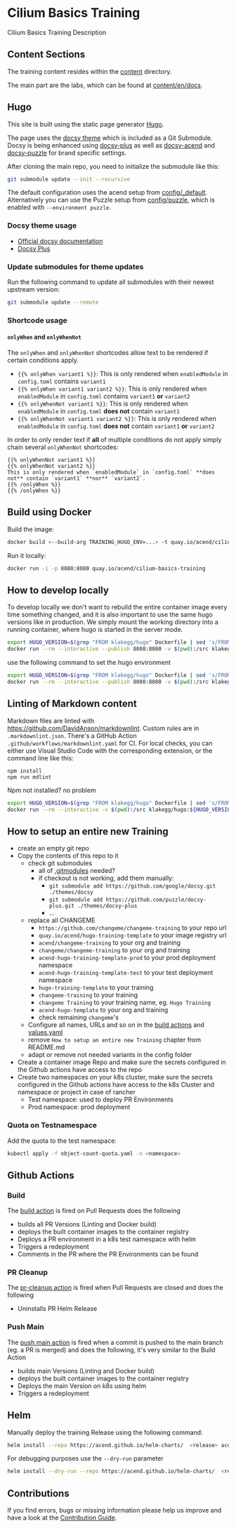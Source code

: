 # Cilium Basics Training

Cilium Basics Training Description


## Content Sections

The training content resides within the [content](content) directory.

The main part are the labs, which can be found at [content/en/docs](content/en/docs).


## Hugo

This site is built using the static page generator [Hugo](https://gohugo.io/).

The page uses the [docsy theme](https://github.com/google/docsy) which is included as a Git Submodule.
Docsy is being enhanced using [docsy-plus](https://github.com/puzzle/docsy-plus/) as well as
[docsy-acend](https://github.com/puzzle/docsy-acend/) and [docsy-puzzle](https://github.com/puzzle/docsy-puzzle/)
for brand specific settings.

After cloning the main repo, you need to initialize the submodule like this:

```bash
git submodule update --init --recursive
```

The default configuration uses the acend setup from [config/_default](config/_default/config.toml).
Alternatively you can use the Puzzle setup from [config/puzzle](config/puzzle/config.toml), which is enabled with
`--environment puzzle`.


### Docsy theme usage

* [Official docsy documentation](https://www.docsy.dev/docs/)
* [Docsy Plus](https://github.com/puzzle/docsy-plus/)


### Update submodules for theme updates

Run the following command to update all submodules with their newest upstream version:

```bash
git submodule update --remote
```


### Shortcode usage


#### `onlyWhen` and `onlyWhenNot`

The `onlyWhen` and `onlyWhenNot` shortcodes allow text to be rendered if certain conditions apply.

* `{{% onlyWhen variant1 %}}`: This is only rendered when `enabledModule` in `config.toml` contains `variant1`
* `{{% onlyWhen variant1 variant2 %}}`: This is only rendered when `enabledModule` in `config.toml` contains `variant1` **or** `variant2`
* `{{% onlyWhenNot variant1 %}}`: This is only rendered when `enabledModule` in `config.toml` **does not** contain `variant1`
* `{{% onlyWhenNot variant1 variant2 %}}`: This is only rendered when `enabledModule` in `config.toml` **does not** contain `variant1` **or** `variant2`

In order to only render text if **all** of multiple conditions do not apply simply chain several `onlyWhenNot` shortcodes:

```
{{% onlyWhenNot variant1 %}}
{{% onlyWhenNot variant2 %}}
This is only rendered when `enabledModule` in `config.toml` **does not** contain `variant1` **nor** `variant2`.
{{% /onlyWhen %}}
{{% /onlyWhen %}}
```


## Build using Docker

Build the image:

```bash
docker build <--build-arg TRAINING_HUGO_ENV=...> -t quay.io/acend/cilium-basics-training .
```

Run it locally:

```bash
docker run -i -p 8080:8080 quay.io/acend/cilium-basics-training
```


## How to develop locally

To develop locally we don't want to rebuild the entire container image every time something changed, and it is also important to use the same hugo versions like in production.
We simply mount the working directory into a running container, where hugo is started in the server mode.

```bash
export HUGO_VERSION=$(grep "FROM klakegg/hugo" Dockerfile | sed 's/FROM klakegg\/hugo://g' | sed 's/ AS builder//g')
docker run --rm --interactive --publish 8080:8080 -v $(pwd):/src klakegg/hugo:${HUGO_VERSION} server -p 8080 --bind 0.0.0.0
```

use the following command to set the hugo environment

```bash
export HUGO_VERSION=$(grep "FROM klakegg/hugo" Dockerfile | sed 's/FROM klakegg\/hugo://g' | sed 's/ AS builder//g')
docker run --rm --interactive --publish 8080:8080 -v $(pwd):/src klakegg/hugo:${HUGO_VERSION} server --environment=<environment> -p 8080 --bind 0.0.0.0
```


## Linting of Markdown content

Markdown files are linted with <https://github.com/DavidAnson/markdownlint>.
Custom rules are in `.markdownlint.json`.
There's a GitHub Action `.github/workflows/markdownlint.yaml` for CI.
For local checks, you can either use Visual Studio Code with the corresponding extension, or the command line like this:

```shell script
npm install
npm run mdlint
```

Npm not installed? no problem

```bash
export HUGO_VERSION=$(grep "FROM klakegg/hugo" Dockerfile | sed 's/FROM klakegg\/hugo://g' | sed 's/ AS builder//g')
docker run --rm --interactive -v $(pwd):/src klakegg/hugo:${HUGO_VERSION}-ci /bin/bash -c "set -euo pipefail;npm install; npm run mdlint;"
```


## How to setup an entire new Training

* create an empty git repo
* Copy the contents of this repo to it
  * check git submodules
    * all of [.gitmodules](.gitmodules) needed?
    * if checkout is not working, add them manually:
      * `git submodule add https://github.com/google/docsy.git ./themes/docsy`
      * `git submodule add https://github.com/puzzle/docsy-plus.git ./themes/docsy-plus`
      * ...
  * replace all CHANGEME
    * `https://github.com/changeme/changeme-training` to your repo url
    * `quay.io/acend/hugo-training-template` to your image registry url
    * `acend/changeme-training` to your org and training
    * `changeme/changeme-training` to your org and training
    * `acend-hugo-training-template-prod` to your prod deployment namespace
    * `acend-hugo-training-template-test` to your test deployment namespace
    * `hugo-training-template` to your training
    * `changeme-training` to your training
    * `changeme Training` to your training name, eg. `Hugo Training`
    * `acend-hugo-template` to your org and training
    * check remaining `changeme`'s
  * Configure all names, URLs and so on in the [build actions](.github/workflows/) and [values.yaml](./helm-chart/values.yaml)
  * remove `How to setup an entire new Training` chapter from README.md
  * adapt or remove not needed variants in the config folder
* Create a container image Repo and make sure the secrets configured in the Github actions have access to the repo
* Create two namespaces on your k8s cluster, make sure the secrets configured in the Github actions have access to the k8s Cluster and namespace or project in case of rancher
  * Test namespace: used to deploy PR Environments
  * Prod namespace: prod deployment


### Quota on Testnamespace

Add the quota to the test namespace:

```bash
kubectl apply -f object-count-quota.yaml -n <namespace>
```


## Github Actions


### Build

The [build action](.github/workflows/build.yaml) is fired on Pull Requests does the following

* builds all PR Versions (Linting and Docker build)
* deploys the built container images to the container registry
* Deploys a PR environment in a k8s test namespace with helm
* Triggers a redeployment
* Comments in the PR where the PR Environments can be found


### PR Cleanup

The [pr-cleanup action](.github/workflows/pr-cleanup.yaml) is fired when Pull Requests are closed and does the following

* Uninstalls PR Helm Release


### Push Main

The [push main action](.github/workflows/push-main.yaml) is fired when a commit is pushed to the main branch (eg. a PR is merged) and does the following, it's very similar to the Build Action

* builds main Versions (Linting and Docker build)
* deploys the built container images to the container registry
* Deploys the main Version on k8s using helm
* Triggers a redeployment


## Helm

Manually deploy the training Release using the following command:

```bash
helm install --repo https://acend.github.io/helm-charts/  <release> acend-training-chart --values helm-chart/values.yaml -n <namespace>
```

For debugging purposes use the `--dry-run` parameter

```bash
helm install --dry-run --repo https://acend.github.io/helm-charts/  <release> acend-training-chart --values helm-chart/values.yaml -n <namespace>
```


## Contributions

If you find errors, bugs or missing information please help us improve and have a look at the [Contribution Guide](CONTRIBUTING.md).
